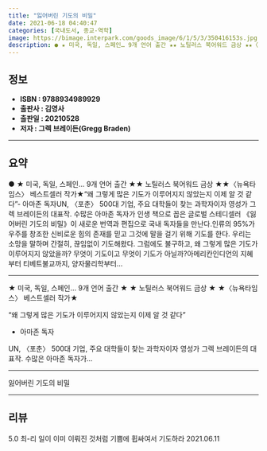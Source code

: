 ```yaml
---
title: "잃어버린 기도의 비밀"
date: 2021-06-18 04:40:47
categories: [국내도서, 종교-역학]
image: https://bimage.interpark.com/goods_image/6/1/5/3/350416153s.jpg
description: ● ★ 미국, 독일, 스페인… 9개 언어 출간 ★★ 노틸러스 북어워드 금상 ★★〈뉴욕타임스〉 베스트셀러 작가★“왜 그렇게 많은 기도가 이루어지지 않았는지 이제 알 것 같다”- 아마존 독자UN, 〈포춘〉 500대 기업, 주요 대학들이 찾는 과학자이자 영성가 그렉 브레이든의 대표작. 수많
---
```


## **정보**

- **ISBN : 9788934989929**
- **출판사 : 김영사**
- **출판일 : 20210528**
- **저자 : 그렉 브레이든(Gregg Braden)**

------



## **요약**

●  ★ 미국, 독일, 스페인… 9개 언어 출간 ★★ 노틸러스 북어워드 금상 ★★〈뉴욕타임스〉 베스트셀러 작가★“왜 그렇게 많은 기도가 이루어지지 않았는지 이제 알 것 같다”- 아마존 독자UN, 〈포춘〉 500대 기업, 주요 대학들이 찾는 과학자이자 영성가 그렉 브레이든의 대표작. 수많은 아마존 독자가 인생 책으로 꼽은 글로벌 스테디셀러 《잃어버린 기도의 비밀》이 새로운 번역과 편집으로 국내 독자들을 만난다.인류의 95%가 우주를 창조한 신비로운 힘의 존재를 믿고 그것에 말을 걸기 위해 기도를 한다. 우리는 소망을 말하며 간절히, 끊임없이 기도해왔다. 그럼에도 불구하고, 왜 그렇게 많은 기도가 이루어지지 않았을까? 무엇이 기도이고 무엇이 기도가 아닐까?아메리칸인디언의 지혜부터 티베트불교까지, 양자물리학부터...

------

★ 미국, 독일, 스페인… 9개 언어 출간 ★
★ 노틸러스 북어워드 금상 ★
★〈뉴욕타임스〉 베스트셀러 작가★

“왜 그렇게 많은 기도가 이루어지지 않았는지 이제 알 것 같다”
- 아마존 독자

UN, 〈포춘〉 500대 기업, 주요 대학들이 찾는 과학자이자 영성가 그렉 브레이든의 대표작. 수많은 아마존 독자가... 

------


잃어버린 기도의 비밀 

------


## **리뷰** 

5.0 최-리 일이 이미 이뤄진 것처럼 기쁨에 휩싸여서 기도하라 2021.06.11 <br/>